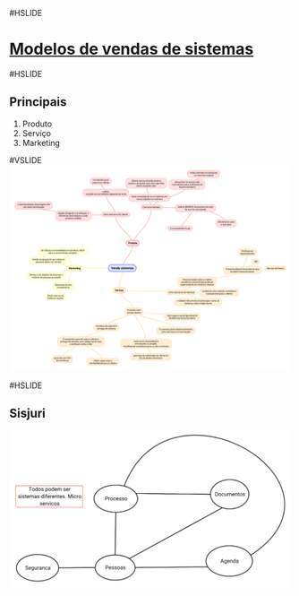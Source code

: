 #HSLIDE
# [Modelos de vendas de sistemas](https://github.com/lourencomcviana/presentation/blob/venda/Venda_sistemas.pdf)

#HSLIDE

## Principais
1. Produto
2. Serviço
3. Marketing

#VSLIDE
![Mapa mental](Venda_sistemas.png)


#HSLIDE
## Sisjuri

![Mapa mental](modulos_sisjuri.png)
